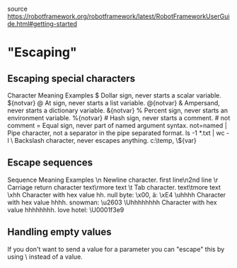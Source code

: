 source https://robotframework.org/robotframework/latest/RobotFrameworkUserGuide.html#getting-started

# "Escaping"
## Escaping special characters
Character	Meaning	Examples
\$	Dollar sign, never starts a scalar variable.	\${notvar}
\@	At sign, never starts a list variable.	\@{notvar}
\&	Ampersand, never starts a dictionary variable.	\&{notvar}
\%	Percent sign, never starts an environment variable.	\%{notvar}
\#	Hash sign, never starts a comment.	\# not comment
\=	Equal sign, never part of named argument syntax.	not\=named
\|	Pipe character, not a separator in the pipe separated format.	ls -1 *.txt \| wc -l
\\	Backslash character, never escapes anything.	c:\\temp, \\${var}

## Escape sequences
Sequence	Meaning	Examples
\n	Newline character.	first line\n2nd line
\r	Carriage return character	text\rmore text
\t	Tab character.	text\tmore text
\xhh	Character with hex value hh.	null byte: \x00, ä: \xE4
\uhhhh	Character with hex value hhhh.	snowman: \u2603
\Uhhhhhhhh	Character with hex value hhhhhhhh.	love hotel: \U0001f3e9

## Handling empty values
If you don't want to send a value for a parameter you can "escape" this by using \ instead of a value.
